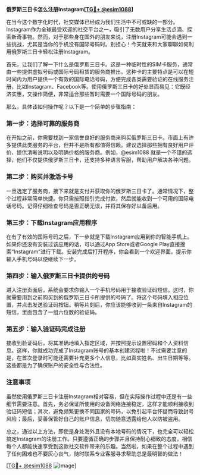 **俄罗斯三日卡怎么注册Instagram[[TG💪+ @esim1088](https://t.me/s/esim1088)]**

在当今这个数字化时代，社交媒体已经成为我们生活中不可或缺的一部分。Instagram作为全球最受欢迎的社交平台之一，吸引了无数用户分享生活点滴、探索新奇事物。然而，对于那些身在国外的朋友来说，注册Instagram可能会遇到一些挑战，尤其是当你的手机没有国际号码时。别担心！今天就来和大家聊聊如何利用俄罗斯三日卡轻松注册Instagram。

首先，让我们了解一下什么是俄罗斯三日卡。这是一种临时性的SIM卡服务，通常由一些提供虚拟号码或国际号码租赁的服务商推出。这种卡的主要特点是可以在短时间内为用户提供一个有效的国际电话号码，方便完成各类需要验证的在线服务注册，比如Instagram、Facebook等。使用俄罗斯三日卡的好处显而易见：它既经济实惠，又操作简便，非常适合那些暂时需要一个国际号码的朋友。

那么，具体该如何操作呢？以下是一个简单的步骤指南：

### 第一步：选择可靠的服务商

在开始之前，你需要找到一家信誉良好的服务商来购买俄罗斯三日卡。市面上有许多提供此类服务的平台，但并不是所有都值得信赖。建议选择那些拥有良好用户评价、提供清晰说明以及明确价格的服务商。例如，@esim1088 就是一个不错的选择，他们不仅提供俄罗斯三日卡，还支持多种语言客服，帮助用户解决各种问题。

### 第二步：购买并激活卡号

一旦选定了服务商，接下来就是支付并获取你的俄罗斯三日卡了。通常情况下，整个过程非常简单快捷。你只需按照指引完成付款，然后就能收到一个可用的国际电话号码。记得仔细检查号码是否正确无误，并将其保存好以备后用。

### 第三步：下载Instagram应用程序

在有了有效的国际号码之后，下一步就是下载Instagram应用到你的智能手机上。如果你还没有安装过该应用的话，可以通过App Store或者Google Play直接搜索“Instagram”进行下载。安装完成后打开程序，你会看到一个欢迎界面，提示你输入手机号码以便继续下一步。

### 第四步：输入俄罗斯三日卡提供的号码

进入注册页面后，系统会要求你输入一个手机号码用于接收验证码短信。这时，你就需要用到之前购买到的俄罗斯三日卡所提供的号码了。将这个号码填入相应位置，并点击发送验证码按钮。稍等片刻后，你应该能够收到一条来自Instagram的短信，里面包含了一组六位数的验证码。

### 第五步：输入验证码完成注册

接收到验证码后，将其准确地填入指定区域，并按照提示设置密码和个人资料信息。这样，你就成功完成了Instagram账号的基本创建流程啦！不过需要注意的是，在首次登录时可能还需要补充更多个人信息，比如真实姓名、出生日期等等。这些都是为了确保账户的安全性与合法性。

### 注意事项

虽然使用俄罗斯三日卡注册Instagram相对容易，但在实际操作过程中还是有一些细节需要注意。首先，务必保证所使用的设备网络连接稳定，这样才能顺利接收到验证码短信；其次，避免频繁更换不同国家的号码，以免引起平台怀疑而导致封号风险；最后，妥善保管好自己的账户信息，切勿随意透露给他人以防被盗用。

总之，通过以上方法，即使是身处海外且没有本地号码的情况下，也完全可以轻松搞定Instagram的注册工作。只要遵循正确的步骤并且保持耐心细致的态度，相信每个人都能快速享受到这款社交软件带来的乐趣。当然啦，如果在整个过程中遇到了任何困难也不要灰心丧气，随时联系专业客服寻求帮助总是最明智的做法！

[[TG💪+ @esim1088](https://t.me/s/esim1088) ![Image](https://i.postimg.cc/4NQfJmqS/Snipaste-2025-05-13-00-14-12.png)]